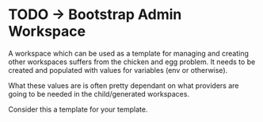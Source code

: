 # TODO -> Bootstrap Admin Workspace

A workspace which can be used as a template for managing and creating other workspaces suffers from the chicken and egg problem. It needs to be created and populated with values for variables (env or otherwise). 

What these values are is often pretty dependant on what providers are going to be needed in the child/generated workspaces. 

Consider this a template for your template.